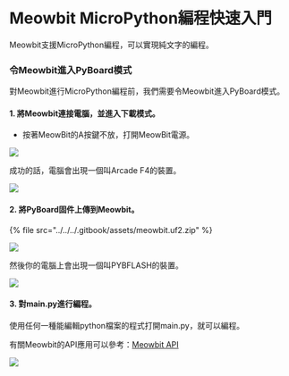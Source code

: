 # Meowbit MicroPython編程快速入門

Meowbit支援MicroPython編程，可以實現純文字的編程。

### 令Meowbit進入PyBoard模式

對Meowbit進行MicroPython編程前，我們需要令Meowbit進入PyBoard模式。

#### 1. 將Meowbit連接電腦，並進入下載模式。

* 按著MeowBit的A按鍵不放，打開MeowBit電源。

![](https://kittenbothk.readthedocs.io/en/latest/\_images/kb1.jpg)

成功的話，電腦會出現一個叫Arcade F4的裝置。

![](https://kittenbothk.readthedocs.io/en/latest/\_images/kb23.png)

#### 2. 將PyBoard固件上傳到Meowbit。

{% file src="../../../.gitbook/assets/meowbit.uf2.zip" %}

![](https://kittenbothk.readthedocs.io/en/latest/\_images/micropython1.png)

然後你的電腦上會出現一個叫PYBFLASH的裝置。

![](https://kittenbothk.readthedocs.io/en/latest/\_images/micropython2.png)

#### 3. 對main.py進行編程。

使用任何一種能編輯python檔案的程式打開main.py，就可以編程。

有關Meowbit的API應用可以參考：[Meowbit API](meowbit-micropython-api.md)

![](https://kittenbothk.readthedocs.io/en/latest/\_images/micropython3.png)
